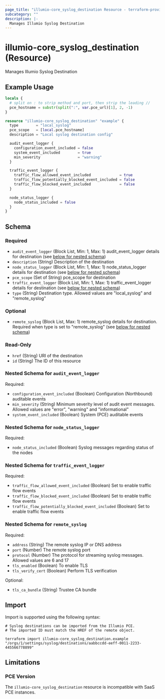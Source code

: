 ```yaml
---
page_title: "illumio-core_syslog_destination Resource - terraform-provider-illumio-core"
subcategory: ""
description: |-
  Manages Illumio Syslog Destination
---
```


# illumio-core_syslog_destination (Resource)

Manages Illumio Syslog Destination

## Example Usage
```terraform
locals {
  # split on : to strip method and port, then strip the leading //
  pce_hostname = substr(split(":", var.pce_url)[1], 2, -1)
}

resource "illumio-core_syslog_destination" "example" {
  type        = "local_syslog"
  pce_scope   = [local.pce_hostname]
  description = "Local syslog destination config"

  audit_event_logger {
    configuration_event_included = false
    system_event_included        = true
    min_severity                 = "warning"
  }

  traffic_event_logger {
    traffic_flow_allowed_event_included             = true
    traffic_flow_potentially_blocked_event_included = false
    traffic_flow_blocked_event_included             = false
  }

  node_status_logger {
    node_status_included = false
  }
}
```

<!-- schema generated by tfplugindocs -->
## Schema

### Required

- `audit_event_logger` (Block List, Min: 1, Max: 1) audit_event_logger details for destination (see [below for nested schema](#nestedblock--audit_event_logger))
- `description` (String) Description of the destination
- `node_status_logger` (Block List, Min: 1, Max: 1) node_status_logger details for destination (see [below for nested schema](#nestedblock--node_status_logger))
- `pce_scope` (Set of String) pce_scope for destination
- `traffic_event_logger` (Block List, Min: 1, Max: 1) traffic_event_logger details for destination (see [below for nested schema](#nestedblock--traffic_event_logger))
- `type` (String) Destination type. Allowed values are "local_syslog" and "remote_syslog"

### Optional

- `remote_syslog` (Block List, Max: 1) remote_syslog details for destination. Required when type is set to "remote_syslog" (see [below for nested schema](#nestedblock--remote_syslog))

### Read-Only

- `href` (String) URI of the destination
- `id` (String) The ID of this resource

<a id="nestedblock--audit_event_logger"></a>
### Nested Schema for `audit_event_logger`

Required:

- `configuration_event_included` (Boolean) Configuration (Northbound) auditable events
- `min_severity` (String) Minimum severity level of audit event messages. Allowed values are "error", "warning" and "informational"
- `system_event_included` (Boolean) System (PCE) auditable events


<a id="nestedblock--node_status_logger"></a>
### Nested Schema for `node_status_logger`

Required:

- `node_status_included` (Boolean) Syslog messages regarding status of the nodes


<a id="nestedblock--traffic_event_logger"></a>
### Nested Schema for `traffic_event_logger`

Required:

- `traffic_flow_allowed_event_included` (Boolean) Set to enable traffic flow events
- `traffic_flow_blocked_event_included` (Boolean) Set to enable traffic flow events
- `traffic_flow_potentially_blocked_event_included` (Boolean) Set to enable traffic flow events


<a id="nestedblock--remote_syslog"></a>
### Nested Schema for `remote_syslog`

Required:

- `address` (String) The remote syslog IP or DNS address
- `port` (Number) The remote syslog port
- `protocol` (Number) The protocol for streaming syslog messages. Allowed values are 6 and 17
- `tls_enabled` (Boolean) To enable TLS
- `tls_verify_cert` (Boolean) Perform TLS verification

Optional:

- `tls_ca_bundle` (String) Trustee CA bundle

## Import

Import is supported using the following syntax:
```shell
# Syslog destinations can be imported from the Illumio PCE.
# The imported ID must match the HREF of the remote object.

terraform import illumio-core_syslog_destination.example "/orgs/1/settings/syslog/destinations/aabbccdd-eeff-0011-2233-445566778899"
```

## Limitations

### PCE Version

The `illumio-core_syslog_destination` resource is incompatible with SaaS PCE instances.
